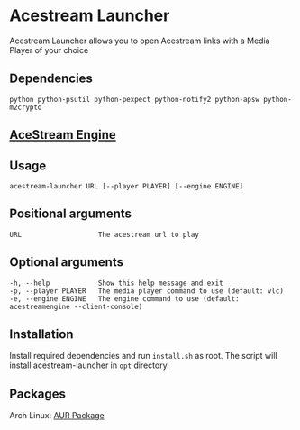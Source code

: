 # Acestream Launcher
Acestream Launcher allows you to open Acestream links with a Media Player of your choice

## Dependencies
    python python-psutil python-pexpect python-notify2 python-apsw python-m2crypto

## [AceStream Engine](http://dl.acestream.org/linux/acestream_3.1.16_ubuntu_16.04_x86_64.tar.gz)

## Usage
    acestream-launcher URL [--player PLAYER] [--engine ENGINE]

## Positional arguments
    URL                   The acestream url to play

## Optional arguments
    -h, --help            Show this help message and exit
    -p, --player PLAYER   The media player command to use (default: vlc)
    -e, --engine ENGINE   The engine command to use (default: acestreamengine --client-console)

## Installation
Install required dependencies and run `install.sh` as root. The script will install acestream-launcher in `opt` directory.

## Packages
Arch Linux: [AUR Package](https://aur.archlinux.org/packages/acestream-launcher)

